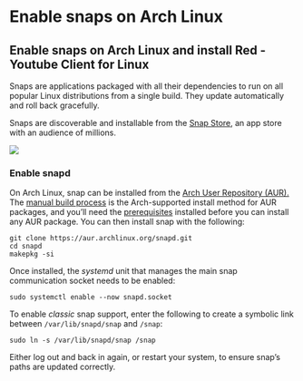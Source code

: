 # Enable snaps on Arch Linux

## Enable snaps on Arch Linux and install Red - Youtube Client for Linux

Snaps are applications packaged with all their dependencies to run on all popular Linux distributions from a single build. They update automatically and roll back gracefully.

Snaps are discoverable and installable from the [Snap Store](https://snapcraft.io/store), an app store with an audience of millions.

![](https://res.cloudinary.com/canonical/image/fetch/f_auto,q_auto,fl_sanitize,w_169,h_159/https://assets.ubuntu.com/v1/feca0fc0-Distro_Logo_ArchLinux.svg)

### Enable snapd

On Arch Linux, snap can be installed from the [Arch User Repository (AUR).](https://aur.archlinux.org/packages/snapd/) The [manual build process](https://wiki.archlinux.org/index.php/Arch_User_Repository#Installing_packages) is the Arch-supported install method for AUR packages, and you’ll need the [prerequisites](https://wiki.archlinux.org/index.php/Arch_User_Repository#Prerequisites) installed before you can install any AUR package. You can then install snap with the following:

```
git clone https://aur.archlinux.org/snapd.git
cd snapd
makepkg -si
```

Once installed, the _systemd_ unit that manages the main snap communication socket needs to be enabled:

```
sudo systemctl enable --now snapd.socket
```

To enable _classic_ snap support, enter the following to create a symbolic link between `/var/lib/snapd/snap` and `/snap`:

```
sudo ln -s /var/lib/snapd/snap /snap
```

Either log out and back in again, or restart your system, to ensure snap’s paths are updated correctly.